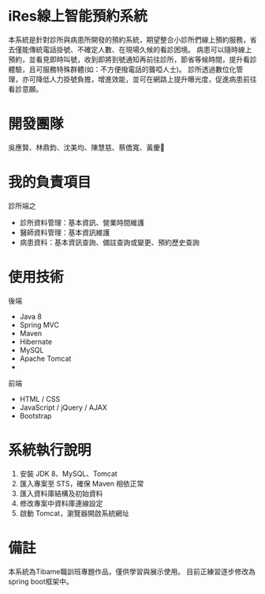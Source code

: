 # iRes線上智能預約系統
本系統是針對診所與病患所開發的預約系統，期望整合小診所們線上預約服務，省去僅能傳統電話掛號、不確定人數、在現場久候的看診困境。
病患可以隨時線上預約，並看見即時叫號，收到即將到號通知再前往診所，節省等候時間，提升看診體驗，且可服務特殊群體(如：不方便撥電話的聾啞人士)。
診所透過數位化管理，亦可降低人力掛號負擔，增進效能，並可在網路上提升曝光度，促進病患前往看診意願。

# 開發團隊
吳應賢、林鼎鈞、沈美均、陳慧慈、蔡僑寬、黃慶𪰧

# 我的負責項目
診所端之
- 診所資料管理：基本資訊、營業時間維護
- 醫師資料管理：基本資訊維護
- 病患資料：基本資訊查詢、備註查詢或變更、預約歷史查詢

# 使用技術
後端
- Java 8
- Spring MVC
- Maven
- Hibernate
- MySQL
- Apache Tomcat
- 
前端
- HTML / CSS
- JavaScript / jQuery / AJAX
- Bootstrap

# 系統執行說明
1. 安裝 JDK 8、MySQL、Tomcat
2. 匯入專案至 STS，確保 Maven 相依正常
3. 匯入資料庫結構及初始資料 
4. 修改專案中資料庫連線設定
5. 啟動 Tomcat，瀏覽器開啟系統網址

# 備註
本系統為Tibame職訓班專題作品，僅供學習與展示使用。
目前正練習逐步修改為spring boot框架中。



